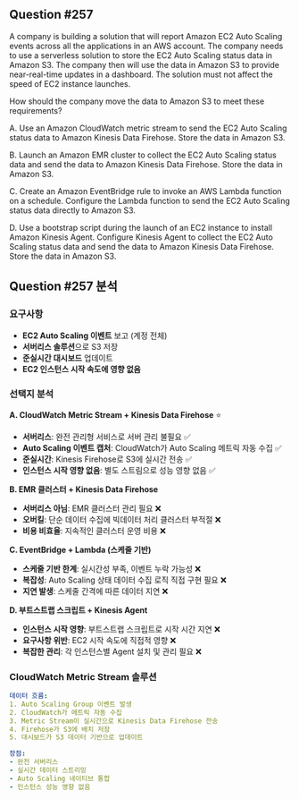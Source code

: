 ## Question #257
A company is building a solution that will report Amazon EC2 Auto Scaling events across all the applications in an AWS account. 
The company needs to use a serverless solution to store the EC2 Auto Scaling status data in Amazon S3. 
The company then will use the data in Amazon S3 to provide near-real-time updates in a dashboard. 
The solution must not affect the speed of EC2 instance launches.

How should the company move the data to Amazon S3 to meet these requirements?

A. Use an Amazon CloudWatch metric stream to send the EC2 Auto Scaling status data to Amazon Kinesis Data Firehose. Store the data in Amazon S3.

B. Launch an Amazon EMR cluster to collect the EC2 Auto Scaling status data and send the data to Amazon Kinesis Data Firehose. Store the data in Amazon S3.

C. Create an Amazon EventBridge rule to invoke an AWS Lambda function on a schedule. Configure the Lambda function to send the EC2 Auto Scaling status data directly to Amazon S3.

D. Use a bootstrap script during the launch of an EC2 instance to install Amazon Kinesis Agent. Configure Kinesis Agent to collect the EC2 Auto Scaling status data and send the data to Amazon Kinesis Data Firehose. Store the data in Amazon S3.

## Question #257 분석

### 요구사항
- **EC2 Auto Scaling 이벤트** 보고 (계정 전체)
- **서버리스 솔루션**으로 S3 저장
- **준실시간 대시보드** 업데이트
- **EC2 인스턴스 시작 속도에 영향 없음**

### 선택지 분석

**A. CloudWatch Metric Stream + Kinesis Data Firehose** ⭐
- **서버리스**: 완전 관리형 서비스로 서버 관리 불필요 ✅
- **Auto Scaling 이벤트 캡처**: CloudWatch가 Auto Scaling 메트릭 자동 수집 ✅
- **준실시간**: Kinesis Firehose로 S3에 실시간 전송 ✅
- **인스턴스 시작 영향 없음**: 별도 스트림으로 성능 영향 없음 ✅

**B. EMR 클러스터 + Kinesis Data Firehose**
- **서버리스 아님**: EMR 클러스터 관리 필요 ❌
- **오버킬**: 단순 데이터 수집에 빅데이터 처리 클러스터 부적절 ❌
- **비용 비효율**: 지속적인 클러스터 운영 비용 ❌

**C. EventBridge + Lambda (스케줄 기반)**
- **스케줄 기반 한계**: 실시간성 부족, 이벤트 누락 가능성 ❌
- **복잡성**: Auto Scaling 상태 데이터 수집 로직 직접 구현 필요 ❌
- **지연 발생**: 스케줄 간격에 따른 데이터 지연 ❌

**D. 부트스트랩 스크립트 + Kinesis Agent**
- **인스턴스 시작 영향**: 부트스트랩 스크립트로 시작 시간 지연 ❌
- **요구사항 위반**: EC2 시작 속도에 직접적 영향 ❌
- **복잡한 관리**: 각 인스턴스별 Agent 설치 및 관리 필요 ❌

### CloudWatch Metric Stream 솔루션

```yaml
데이터 흐름:
1. Auto Scaling Group 이벤트 발생
2. CloudWatch가 메트릭 자동 수집
3. Metric Stream이 실시간으로 Kinesis Data Firehose 전송
4. Firehose가 S3에 배치 저장
5. 대시보드가 S3 데이터 기반으로 업데이트

장점:
- 완전 서버리스
- 실시간 데이터 스트리밍
- Auto Scaling 네이티브 통합
- 인스턴스 성능 영향 없음
```

